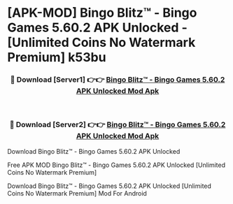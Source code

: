 # [APK-MOD] Bingo Blitz™️ - Bingo Games 5.60.2 APK Unlocked - [Unlimited Coins No Watermark Premium] k53bu



<div align="center">
<h3>🔴 Download [Server1] 👉👉 <a href="https://momento.my/?title=Bingo_Blitz™️_-_Bingo_Games_5.60.2_APK_Unlocked">Bingo Blitz™️ - Bingo Games 5.60.2 APK Unlocked Mod Apk</a></h3><br>

<h3>🔴 Download [Server2] 👉👉 <a href="https://momento.my/?title=Bingo_Blitz™️_-_Bingo_Games_5.60.2_APK_Unlocked">Bingo Blitz™️ - Bingo Games 5.60.2 APK Unlocked Mod Apk</a></h3>
</div>



Download Bingo Blitz™️ - Bingo Games 5.60.2 APK Unlocked 

Free APK MOD Bingo Blitz™️ - Bingo Games 5.60.2 APK Unlocked [Unlimited Coins No Watermark Premium]

Download Bingo Blitz™️ - Bingo Games 5.60.2 APK Unlocked [Unlimited Coins No Watermark Premium] Mod For Android

